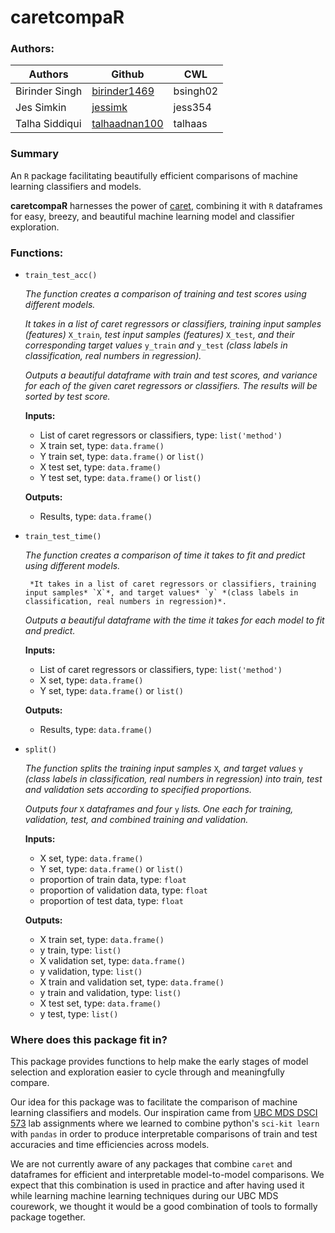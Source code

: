 # caretcompaR

### Authors:
| Authors   | Github    | CWL |
| --------------------- |-----------------------|------------|
| Birinder Singh | [birinder1469](https://github.com/birinder1469/) | bsingh02 |
| Jes Simkin | [jessimk](https://github.com/jessimk/) | jess354 |
| Talha Siddiqui | [talhaadnan100](https://github.com/talhaadnan100/) | talhaas |

### Summary

An `R` package facilitating beautifully efficient comparisons of machine learning classifiers and models.

__caretcompaR__ harnesses the power of <a href="https://topepo.github.io/caret/index.html">caret</a>, combining it with `R` dataframes for easy, breezy, and beautiful machine learning model and classifier exploration.   


### Functions:

- `train_test_acc()`   
 
	*The function creates a comparison of training and test scores using different models.*  
	
	*It takes in a list of caret regressors or classifiers, training input samples (features)* `X_train`*, test input samples (features)* `X_test`*, and their corresponding target values* `y_train` *and* `y_test` *(class labels in classification, real numbers in regression).*

	*Outputs a beautiful dataframe with train and test scores, and variance for each of the given caret regressors or classifiers. The results will be sorted by test score.*

	__Inputs:__   
	- List of caret regressors or classifiers,  type: `list('method')`
	- X train set, type: `data.frame()`
	- Y train set, type:  `data.frame()` or `list()`
	- X test set, type: `data.frame()`
	- Y test set, type:  `data.frame()` or `list()`

	__Outputs:__
	
	- Results, type: `data.frame()`

- `train_test_time()`  
  
	*The function creates a comparison of time it takes to fit and predict using different models.*  
	   
	   *It takes in a list of caret regressors or classifiers, training input samples* `X`*, and target values* `y` *(class labels in classification, real numbers in regression)*.

	*Outputs a beautiful dataframe with the time it takes for each model to fit and predict.*

	__Inputs:__   
	- List of caret regressors or classifiers,  type: `list('method')`
	- X set, type: `data.frame()`
	- Y set, type: `data.frame()` or `list()`

	__Outputs:__ 

	- Results, type: `data.frame()`

- `split()`

	*The function splits the training input samples* `X`*, and target values* `y` *(class labels in classification, real numbers in regression) into train, test and validation sets according to specified proportions.*

	*Outputs four* `X` *dataframes and four* `y` *lists. One each for training, validation, test, and combined training and validation.*

	__Inputs:__
	- X set, type: `data.frame()`
	- Y set, type: `data.frame()` or `list()`
	- proportion of train data, type: `float`
	- proportion of validation data, type: `float`
	- proportion of test data, type: `float`

	__Outputs:__  
	
	- X train set, type: `data.frame()`
	- y train, type: `list()`
	- X validation set, type: `data.frame()`
	- y validation, type: `list()`
	- X train and validation set, type: `data.frame()`
	- y train and validation, type: `list()`
	- X test set, type: `data.frame()`
  - y test, type: `list()`

### Where does this package fit in?

This package provides functions to help make the early stages of model selection and exploration easier to cycle through and meaningfully compare.

Our idea for this package was to facilitate the comparison of machine learning classifiers and models. Our inspiration came from <a href="https://ubc-mds.github.io/descriptions/">UBC MDS DSCI 573</a> lab assignments where we learned to combine python's `sci-kit learn` with `pandas` in order to produce interpretable comparisons of train and test accuracies and time efficiencies across models. 

We are not currently aware of any packages that combine `caret` and dataframes for efficient and interpretable model-to-model comparisons. We expect that this combination is used in practice and after having used it while learning machine learning techniques during our UBC MDS courework, we thought it would be a good combination of tools to formally package together. 